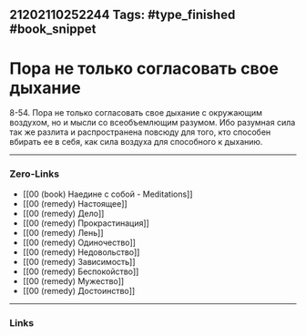 21202110252244
Tags: #type_finished #book_snippet 
---
# Пора не только согласовать свое дыхание

 8-54. Пора не только согласовать свое дыхание с окружающим воздухом, но и мысли со всеобъемлющим разумом. Ибо разумная сила так же разлита и распространена повсюду для того, кто способен вбирать ее в себя, как сила воздуха для способного к дыханию. 

---
### Zero-Links
 - [[00 (book) Наедине с собой - Meditations]]
 - [[00 (remedy) Настоящее]]
 - [[00 (remedy) Дело]]
 - [[00 (remedy) Прокрастинация]]
 - [[00 (remedy) Лень]]
 - [[00 (remedy) Одиночество]]
 - [[00 (remedy) Недовольство]]
 - [[00 (remedy) Зависимость]]
 - [[00 (remedy) Беспокойство]]
 - [[00 (remedy) Мужество]]
 - [[00 (remedy) Достоинство]]
---
### Links
